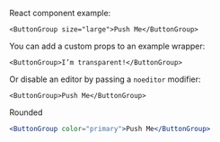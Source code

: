 React component example:

```tsx
<ButtonGroup size="large">Push Me</ButtonGroup>
```

You can add a custom props to an example wrapper:

```tsx { "props": { "className": "checks" } }
<ButtonGroup>I’m transparent!</ButtonGroup>
```

Or disable an editor by passing a `noeditor` modifier:

```tsx
<ButtonGroup>Push Me</ButtonGroup>
```

Rounded

```jsx
<ButtonGroup color="primary">Push Me</ButtonGroup>
```
